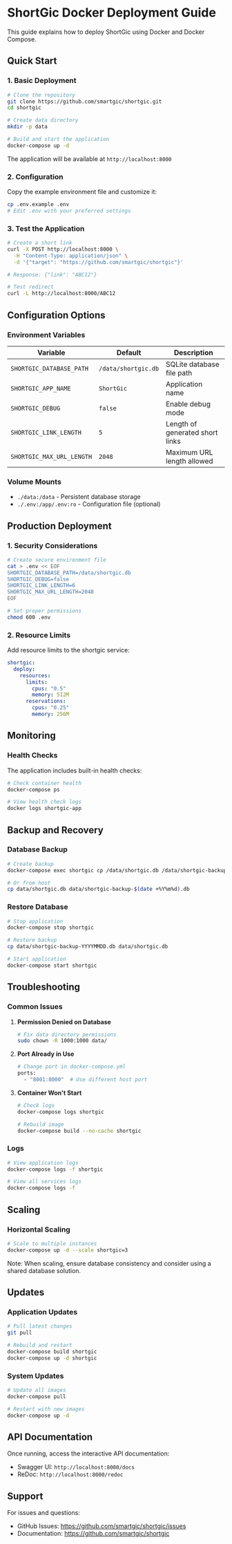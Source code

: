 # ShortGic Docker Deployment Guide

This guide explains how to deploy ShortGic using Docker and Docker Compose.

## Quick Start

### 1. Basic Deployment

```bash
# Clone the repository
git clone https://github.com/smartgic/shortgic.git
cd shortgic

# Create data directory
mkdir -p data

# Build and start the application
docker-compose up -d
```

The application will be available at `http://localhost:8000`

### 2. Configuration

Copy the example environment file and customize it:

```bash
cp .env.example .env
# Edit .env with your preferred settings
```

### 3. Test the Application

```bash
# Create a short link
curl -X POST http://localhost:8000 \
  -H "Content-Type: application/json" \
  -d '{"target": "https://github.com/smartgic/shortgic"}'

# Response: {"link": "ABC12"}

# Test redirect
curl -L http://localhost:8000/ABC12
```

## Configuration Options

### Environment Variables

| Variable                  | Default             | Description                     |
| ------------------------- | ------------------- | ------------------------------- |
| `SHORTGIC_DATABASE_PATH`  | `/data/shortgic.db` | SQLite database file path       |
| `SHORTGIC_APP_NAME`       | `ShortGic`          | Application name                |
| `SHORTGIC_DEBUG`          | `false`             | Enable debug mode               |
| `SHORTGIC_LINK_LENGTH`    | `5`                 | Length of generated short links |
| `SHORTGIC_MAX_URL_LENGTH` | `2048`              | Maximum URL length allowed      |

### Volume Mounts

- `./data:/data` - Persistent database storage
- `./.env:/app/.env:ro` - Configuration file (optional)

## Production Deployment

### 1. Security Considerations

```bash
# Create secure environment file
cat > .env << EOF
SHORTGIC_DATABASE_PATH=/data/shortgic.db
SHORTGIC_DEBUG=false
SHORTGIC_LINK_LENGTH=6
SHORTGIC_MAX_URL_LENGTH=2048
EOF

# Set proper permissions
chmod 600 .env
```

### 2. Resource Limits

Add resource limits to the shortgic service:

```yaml
shortgic:
  deploy:
    resources:
      limits:
        cpus: "0.5"
        memory: 512M
      reservations:
        cpus: "0.25"
        memory: 256M
```

## Monitoring

### Health Checks

The application includes built-in health checks:

```bash
# Check container health
docker-compose ps

# View health check logs
docker logs shortgic-app
```

## Backup and Recovery

### Database Backup

```bash
# Create backup
docker-compose exec shortgic cp /data/shortgic.db /data/shortgic-backup-$(date +%Y%m%d).db

# Or from host
cp data/shortgic.db data/shortgic-backup-$(date +%Y%m%d).db
```

### Restore Database

```bash
# Stop application
docker-compose stop shortgic

# Restore backup
cp data/shortgic-backup-YYYYMMDD.db data/shortgic.db

# Start application
docker-compose start shortgic
```

## Troubleshooting

### Common Issues

1. **Permission Denied on Database**

   ```bash
   # Fix data directory permissions
   sudo chown -R 1000:1000 data/
   ```

2. **Port Already in Use**

   ```bash
   # Change port in docker-compose.yml
   ports:
     - "8001:8000"  # Use different host port
   ```

3. **Container Won't Start**

   ```bash
   # Check logs
   docker-compose logs shortgic

   # Rebuild image
   docker-compose build --no-cache shortgic
   ```

### Logs

```bash
# View application logs
docker-compose logs -f shortgic

# View all services logs
docker-compose logs -f
```

## Scaling

### Horizontal Scaling

```bash
# Scale to multiple instances
docker-compose up -d --scale shortgic=3
```

Note: When scaling, ensure database consistency and consider using a shared database solution.

## Updates

### Application Updates

```bash
# Pull latest changes
git pull

# Rebuild and restart
docker-compose build shortgic
docker-compose up -d shortgic
```

### System Updates

```bash
# Update all images
docker-compose pull

# Restart with new images
docker-compose up -d
```

## API Documentation

Once running, access the interactive API documentation:

- Swagger UI: `http://localhost:8000/docs`
- ReDoc: `http://localhost:8000/redoc`

## Support

For issues and questions:

- GitHub Issues: https://github.com/smartgic/shortgic/issues
- Documentation: https://github.com/smartgic/shortgic
